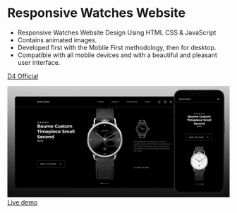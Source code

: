 # Responsive Watches Website
- Responsive Watches Website Design Using HTML CSS & JavaScript
- Contains animated images.
- Developed first with the Mobile First methodology, then for desktop.
- Compatible with all mobile devices and with a beautiful and pleasant user interface.

[D4 Official](https://youtube.com/@nguyenvanduy2003?si=g53bPwb6tSj7NNJI) 

![demo](/preview.png)
[Live demo](https://nguyenvanduydev001.github.io/watches-website/)